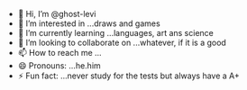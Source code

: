 - 👋 Hi, I’m @ghost-levi
- 👀 I’m interested in ...draws and games
- 🌱 I’m currently learning ...languages, art ans science
- 💞️ I’m looking to collaborate on ...whatever, if it is a good
- 📫 How to reach me ...
- 😄 Pronouns: ...he.him
- ⚡ Fun fact: ...never study for the tests but always have a A+

<!---
ghost-levi/ghost-levi is a ✨ special ✨ repository because its `README.md` (this file) appears on your GitHub profile.
You can click the Preview link to take a look at your changes.
--->
